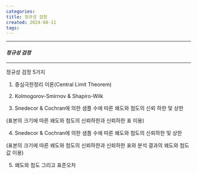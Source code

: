 ```yaml
---
categories: 
title: 정규성 검정
created: 2024-08-11
tags:
---
```

---
#### *정규성 검정*
---

정규성 검정 5가지

1. 중심극한정리 이론(Central Limit Theorem)

2. Kolmogorov-Smirnov & Shapiro-Wilk

3. Snedecor & Cochran에 의한 샘플 수에 따른 왜도와 첨도의 신뢰 하한 및 상한

(표본의 크기에 따른 왜도와 첨도의 신뢰하한과 신뢰하한 표 이용)

4. Snedecor & Cochran에 의한 샘플 수에 따른 왜도와 첨도의 신뢰하한 및 상한

(표본의 크기에 따른 왜도와 첨도의 신뢰하한과 신뢰하한 표와 분석 결과의 왜도와 첨도 값 이용)

5. 왜도와 첨도 그리고 표준오차
